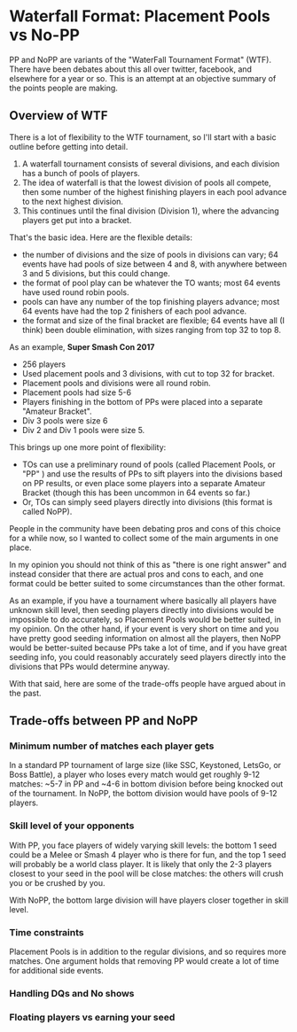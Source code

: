 # Waterfall Format: Placement Pools vs No-PP

PP and NoPP are variants of the "WaterFall Tournament Format" (WTF). There have been debates about this all over twitter, facebook, and elsewhere for a year or so. This is an attempt at an objective summary of the points people are making.

## Overview of WTF

There is a lot of flexibility to the WTF tournament, so I'll start with a basic outline before getting into detail.

1. A waterfall tournament consists of several divisions, and each division has a bunch of pools of players.
2. The idea of waterfall is that the lowest division of pools all compete, then some number of the highest finishing players in each pool advance to the next highest division.
3. This continues until the final division (Division 1), where the advancing players get put into a bracket.

That's the basic idea. Here are the flexible details:

* the number of divisions and the size of pools in divisions can vary; 64 events have had pools of size between 4 and 8, with anywhere between 3 and 5 divisions, but this could change.
* the format of pool play can be whatever the TO wants; most 64 events have used round robin pools.
* pools can have any number of the top finishing players advance; most 64 events have had the top 2 finishers of each pool advance.
* the format and size of the final bracket are flexible; 64 events have all (I think) been double elimination, with sizes ranging from top 32 to top 8.

As an example, **Super Smash Con 2017**
* 256 players
* Used placement pools and 3 divisions, with cut to top 32 for bracket.
* Placement pools and divisions were all round robin.
* Placement pools had size 5-6
* Players finishing in the bottom of PPs were placed into a separate "Amateur Bracket".
* Div 3 pools were size 6
* Div 2 and Div 1 pools were size 5.

This brings up one more point of flexibility:
* TOs can use a preliminary round of pools (called Placement Pools, or "PP" ) and use the results of PPs to sift players into the divisions based on PP results, or even place some players into a separate Amateur Bracket (though this has been uncommon in 64 events so far.)
* Or, TOs can simply seed players directly into divisions (this format is called NoPP).

People in the community have been debating pros and cons of this choice for a while now, so I wanted to collect some of the main arguments in one place.

In my opinion you should not think of this as "there is one right answer" and instead consider that there are actual pros and cons to each, and one format could be better suited to some circumstances than the other format.

As an example, if you have a tournament where basically all players have unknown skill level, then seeding players directly into divisions would be impossible to do accurately, so Placement Pools would be better suited, in my opinion.
On the other hand, if your event is very short on time and you have pretty good seeding information on almost all the players, then NoPP would be better-suited because PPs take a lot of time, and if you have great seeding info, you could reasonably accurately seed players directly into the divisions that PPs would determine anyway.

With that said, here are some of the trade-offs people have argued about in the past.

## Trade-offs between PP and NoPP

### Minimum number of matches each player gets
In a standard PP tournament of large size (like SSC, Keystoned, LetsGo, or Boss Battle), a player who loses every match would get roughly 9-12 matches: ~5-7 in PP and ~4-6 in bottom division before being knocked out of the tournament.
In NoPP, the bottom division would have pools of 9-12 players.

### Skill level of your opponents
With PP, you face players of widely varying skill levels: the bottom 1 seed could be a Melee or Smash 4 player who is there for fun, and the top 1 seed will probably be a world class player. It is likely that only the 2-3 players closest to your seed in the pool will be close matches: the others will crush you or be crushed by you.

With NoPP, the bottom large division will have players closer together in skill level.

### Time constraints
Placement Pools is in addition to the regular divisions, and so requires more matches. One argument holds that removing PP would create a lot of time for additional side events.

### Handling DQs and No shows

### Floating players vs earning your seed
